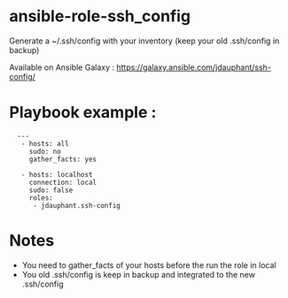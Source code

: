 ansible-role-ssh_config
===========================

Generate a ~/.ssh/config with your inventory (keep your old .ssh/config in backup)

Available on Ansible Galaxy : https://galaxy.ansible.com/jdauphant/ssh-config/

# Playbook example :
```
  ---
   - hosts: all
     sudo: no
     gather_facts: yes

   - hosts: localhost
     connection: local
     sudo: false
     roles:
      - jdauphant.ssh-config
```
# Notes
- You need to gather_facts of your hosts before the run the role in local
- You old .ssh/config is keep in backup and integrated to the new .ssh/config
